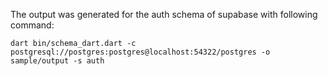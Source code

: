 The output was generated for the auth schema of supabase with following command:

```
dart bin/schema_dart.dart -c postgresql://postgres:postgres@localhost:54322/postgres -o sample/output -s auth 
```
